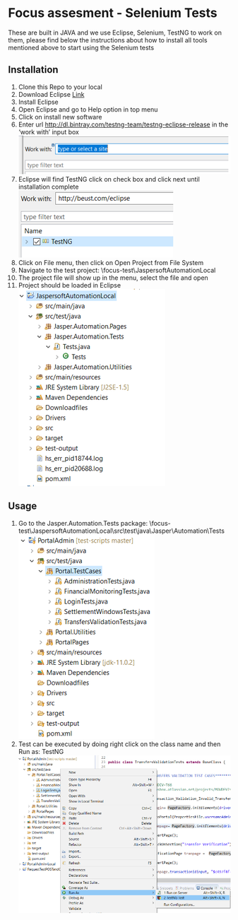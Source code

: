 # Focus assesment - Selenium Tests

These are built in JAVA and we use Eclipse, Selenium, TestNG to work on them, please find below the
instructions about how to install all tools mentioned above to start using the Selenium tests

## Installation

   1. Clone this Repo to your local
   2. Download Eclipse [Link](https://www.eclipse.org/downloads/packages/installer)
   3. Install Eclipse
   4. Open Eclipse and go to Help option in top menu
   5. Click on install new software
   6. Enter url <http://dl.bintray.com/testng-team/testng-eclipse-release> in the ‘work with’ input box
  ![Work with](images/with.PNG)
   7. Eclipse will find TestNG click on check box and click next until installation complete
   ![Testing](images/testng.PNG)
   8. Click on File menu, then click on Open Project from File System
   9. Navigate to the test project: \focus-test\JaspersoftAutomationLocal
   10. The project file will show up in the menu, select the file and open
   11. Project should be loaded in Eclipse
  ![Project Explorer](images/projexplorer.PNG)

## Usage

  1. Go to the Jasper.Automation.Tests package: \focus-test\JaspersoftAutomationLocal\src\test\java\Jasper\Automation\Tests
  ![Test cases](images/testcases.PNG)
  2. Test can be executed by doing right click on the class name and then Run as: TestNG
  ![Run as TestNG](images/runastestng.PNG)
